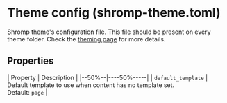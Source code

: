 <!--
nav_max: 1
-->
# Theme config (shromp-theme.toml)

Shromp theme's configuration file. This file should be present on every theme folder. Check the [theming page](../2-organisation/2-theme.md) for more details.

## Properties

| Property | Description |
|--50%--|----50%-----|
| `default_template` | Default template to use when content has no template set.<br/>Default: `page` |
